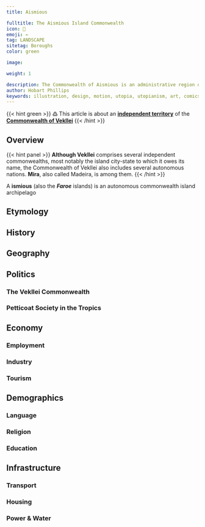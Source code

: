 ```yaml
---
title: Aismious

fulltitle: The Aismious Island Commonwealth
icon: 🎣
emoji: ←
tag: LANDSCAPE
sitetag: Boroughs
color: green

image: 

weight: 1

description: The Commonwealth of Aismious is an administrative region of the Commonwealth of Vekllei, a utopian country created by Hobart Phillips.
author: Hobart Phillips
keywords: illustration, design, motion, utopia, utopianism, art, comics, comic, hobart, phillips, vekllei, millmint
---
```

{{< hint green >}}
߷ This article is about an [**independent territory**](/utopia/vekllei/#administrative-divisions) of the [**Commonwealth of Vekllei**](/utopia/vekllei)
{{< /hint >}}

## Overview

{{< hint panel >}}
**Although Vekllei** comprises several independent commonwealths, most notably the island city-state to which it owes its name, the Commonwealth of Vekllei also includes several autonomous nations. **Mira**, also called Madeira, is among them.
{{< /hint >}}

<span class="fc">A</span>
**ismious** (also the ***Faroe*** islands) is an autonomous commonwealth island archipelago

## Etymology

## History


## Geography

## Politics

### The Vekllei Commonwealth

### Petticoat Society in the Tropics

## Economy

### Employment

### Industry

### Tourism

## Demographics

### Language

### Religion

### Education

## Infrastructure

### Transport

### Housing

### Power & Water
